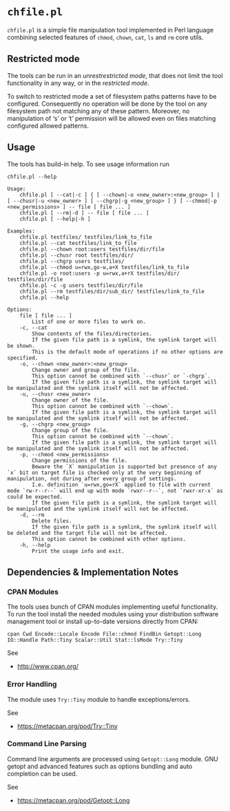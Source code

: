 # `chfile.pl`

`chfile.pl` is a simple file manipulation tool implemented in Perl language
combining selected features of `chmod`, `chown`, `cat`, `ls` and `rm` core
utils.

## Restricted mode

The tools can be run in an *unrestrestricted mode*, that does not limit the tool
functionality in any way, or in the *restricted mode*.

To switch to restricted mode a set of filesystem paths patterns have to be
configured. Consequently no operation will be done by the tool on any filesystem
path not matching any of these pattern. Moreover, no manipulation of ‘s’ or ‘t’
permission will be allowed even on files matching configured allowed patterns.

## Usage

The tools has build-in help. To see usage information run

`chfile.pl --help`

```
Usage:
	chfile.pl [ --cat|-c ] { [ --chown|-o <new_owner>:<new_group> ] | [ --chusr|-u <new_owner> ] [ --chgrp|-g <new_group> ] } [ --chmod|-p <new_permissions> ] -- file [ file ... ]
	chfile.pl [ --rm|-d ] -- file [ file ... ]
	chfile.pl [ --help|-h ]

Examples:
	chfile.pl testfiles/ testfiles/link_to_file
	chfile.pl --cat testfiles/link_to_file
	chfile.pl --chown root:users testfiles/dir/file
	chfile.pl --chusr root testfiles/dir/
	chfile.pl --chgrp users testfiles/
	chfile.pl --chmod u=rwx,go-w,a+X testfiles/link_to_file
	chfile.pl -o root:users -p u=rwx,a+rX testfiles/dir/ testfiles/dir/file
	chfile.pl -c -g users testfiles/dir/file
	chfile.pl --rm testfiles/dir/sub_dir/ testfiles/link_to_file
	chfile.pl --help

Options:
	file [ file ... ]
		List of one or more files to work on.
	-c, --cat
		Show contents of the files/directories.
		If the given file path is a symlink, the symlink target will be shown.
		This is the default mode of operations if no other options are specified.
	-o, --chown <new_owner>:<new_group>
		Change owner and group of the file.
		This option cannot be combined with `--chusr` or `-chgrp`.
		If the given file path is a symlink, the symlink target will be manipulated and the symlink itself will not be affected.
	-u, --chusr <new_owner>
		Change owner of the file.
		This option cannot be combined with `--chown`.
		If the given file path is a symlink, the symlink target will be manipulated and the symlink itself will not be affected.
	-g, --chgrp <new_group>
		Change group of the file.
		This option cannot be combined with `--chown`.
		If the given file path is a symlink, the symlink target will be manipulated and the symlink itself will not be affected.
	-p, --chmod <new_permissions>
		Change permissions of the file.
		Beware the `X` manipulation is supported but presence of any `x` bit on target file is checked only at the very beginning of manipulation, not during after every group of settings.
		I.e. definition `u=rwx,go=rX` applied to file with current mode `rw-r--r--` will end up with mode `rwxr--r--`, not `rwxr-xr-x` as could be expected.
		If the given file path is a symlink, the symlink target will be manipulated and the symlink itself will not be affected.
	-d, --rm
		Delete files.
		If the given file path is a symlink, the symlink itself will be deleted and the target file will not be affected.
		This option cannot be combined with other options.
	-h, --help
		Print the usage info and exit.
```

## Dependencies & Implementation Notes

### CPAN Modules

The tools uses bunch of CPAN modules implementing useful functionality. To run
the tool install the needed modules using your distribution software management
tool or install up-to-date versions directly from CPAN:

`cpan Cwd Encode::Locale Encode File::chmod FindBin Getopt::Long IO::Handle
Path::Tiny Scalar::Util Stat::lsMode Try::Tiny`

See
  * http://www.cpan.org/

### Error Handling

The module uses `Try::Tiny` module to handle exceptions/errors.

See
 * https://metacpan.org/pod/Try::Tiny

### Command Line Parsing

Command line arguments are processed using `Getopt::Long` module. GNU getopt
and advanced features such as options bundling and auto completion can be used.

See
 * https://metacpan.org/pod/Getopt::Long



<!--
  vim:textwidth=80:expandtab:tabstop=4:shiftwidth=4:fileencodings=utf8:spelllang=en
-->
